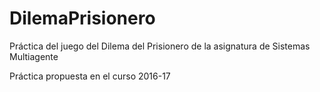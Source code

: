 # DilemaPrisionero

Práctica del juego del Dilema del Prisionero de la asignatura de Sistemas Multiagente

Práctica propuesta en el curso 2016-17
